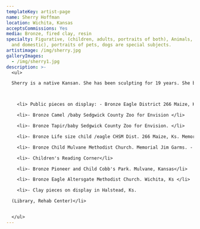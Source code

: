 ```yaml
---
templateKey: artist-page
name: Sherry Hoffman
location: Wichita, Kansas
acceptsCommissions: Yes
media: Bronze, fired clay, resin
specialty: Figurative, (children, adults, portraits of both), Animals, (wildlife
  and domestic), portraits of pets, dogs are special subjects.
artistimage: /img/sherry.jpg
galleryImages:
  - /img/sherry1.jpg
description: >-
  <ul>

  Sherry is a native Kansan. She has been sculpting for 19 years. She began sculpting after the death of her only child, son Justin 13. She turned to art as a form of therapy. It has truly been a blessing. Art has helped her heart cope with the loss. Sherry has had many wonderful things happen and has made some lasting friends through her art. Sherry studied with accomplished local artist Nancy Tapp. She has taken figurative sculpture from Lincoln Fox, portrait/bas relief from Eugene Daub, and recently acquired her 80 hour certificate in Forensic Art from OU. She is planning further study of forensic art in the future with plans of working as a forensic artist. She is a member of the Wichita Sculpture Guild. She has exhibited at Century II, Bank IV, Old Town, El Dorado Art Gallery, Halstead Fine Arts Festival, Stein Eck Gallery, Hutchinson Art Gallery, Ducks Unlimited, Carriage Gallery in Newton, Ks, City Arts in Wichita, Center for the Arts, also in Wichita and the Ivory Trading Post Gallery in Ouray, Colorado. She currently has her bronze eagle on display at the Frank Howell Gallery in Sante Fe, NM. Sherry loves to sculpt children, dogs, animals, Indians, and portraits of all kinds of people. Art adds so much beauty to the world. Art heals the soul and renews the spirit. All things seem possible, for we are all kindred spirits.



    <li> Public pieces on display: - Bronze Eagle District 266 Maize, Ks. Memorial for Gene Pollman.</li>

    <li>- Bronze Camel /baby Sedgwick County Zoo for Envision </li>

    <li>- Bronze Tapir/baby Sedgwick County Zoo for Envision. </li>

    <li>- Bronze Life size child /eagle CHSM Dist. 266 Maize, Ks. Memorial for John Frazee. </li>

    <li>- Bronze Child Mulvane Methodist Church. Memorial Jim Garms. - Bronze Child Goddard, Ks. Library </li>

    <li>- Children's Reading Corner</li>

    <li>- Bronze Pioneer and Child Cobb's Park. Mulvane, Kansas</li> 

    <li>- Bronze Eagle Altersgate Methodist Church. Wichita, Ks </li>

    <li>- Clay pieces on display in Halstead, Ks. 

  (Library, Rehab Center)</li>


  </ul>
---
```

